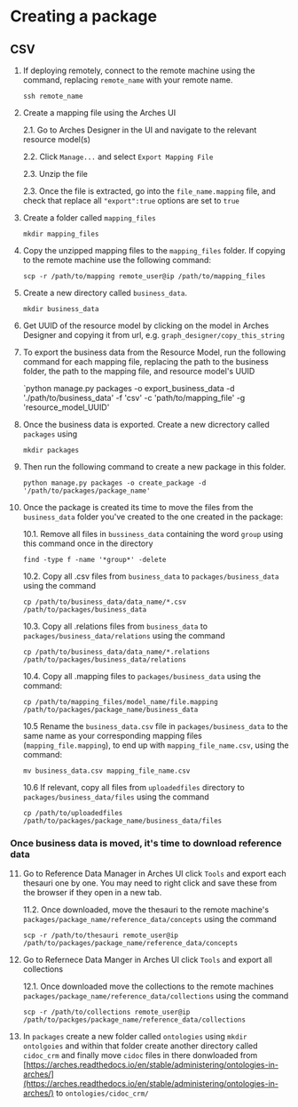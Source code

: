 # Creating a package

## CSV
1. If deploying remotely, connect to the remote machine using the command, replacing `remote_name` with your remote name. 

    `ssh remote_name`

2. Create a mapping file using the Arches UI

    2.1. Go to Arches Designer in the UI and navigate to the relevant resource model(s)

    2.2. Click `Manage...` and select `Export Mapping File` 

    2.3. Unzip the file

    2.3. Once the file is extracted, go into the `file_name.mapping` file, and check that replace all `"export":true` options are set to `true`

3. Create a folder called `mapping_files` 

    `mkdir mapping_files` 

4. Copy the unzipped mapping files to the `mapping_files` folder. If copying to the remote machine use the following command:

    `scp -r /path/to/mapping remote_user@ip /path/to/mapping_files`

5. Create a new directory called `business_data`. 

    `mkdir business_data`

6. Get UUID of the resource model by clicking on the model in Arches Designer and copying it from url, e.g. `graph_designer/copy_this_string`

7. To export the business data from the Resource Model, run the following command for each mapping file, replacing the path to the business folder, the path to the mapping file, and resource model's UUID

    `python manage.py packages -o export_business_data -d './path/to/business_data' -f 'csv' -c 'path/to/mapping_file' -g 'resource_model_UUID'

8. Once the business data is exported. Create a new dicrectory called `packages` using 

    `mkdir packages`

9. Then run the following command to create a new package in this folder. 

    `python manage.py packages -o create_package -d '/path/to/packages/package_name'`

10. Once the package is created its time to move the files from the `business_data` folder you've created to the one created in the package:

    10.1. Remove all files in `bussiness_data` containing the word `group` using this command once in the directory

    ```
    find -type f -name '*group*' -delete
    ```

    10.2. Copy  all .csv files from `business_data` to `packages/business_data` using the command 

    ```
    cp /path/to/business_data/data_name/*.csv /path/to/packages/business_data
    ```

    10.3. Copy all .relations files from `business_data` to `packages/business_data/relations` using the command

    ```
    cp /path/to/business_data/data_name/*.relations /path/to/packages/business_data/relations
    ```

    10.4. Copy all .mapping files to `packages/business_data` using the command:

    ```
    cp /path/to/mapping_files/model_name/file.mapping /path/to/packages/package_name/business_data
    ```

    10.5 Rename the `business_data.csv` file in `packages/business_data` to the same name as your corresponding mapping files (`mapping_file.mapping`), to end up with `mapping_file_name.csv`, using the command:

    ```
    mv business_data.csv mapping_file_name.csv 
    ``` 
    
    10.6 If relevant, copy all files from `uploadedfiles` directory to `packages/business_data/files` using the command
    
    ```
    cp /path/to/uploadedfiles /path/to/packages/package_name/business_data/files
    ```

### Once business data is moved, it's time to download reference data

11. Go to Reference Data Manager in Arches UI click  `Tools` and export each thesauri one by one. You may need to right click and save these from the browser if they open in a new tab. 

    11.2. Once downloaded, move the thesauri to the remote machine's `packages/package_name/reference_data/concepts` using the command

    ```
    scp -r /path/to/thesauri remote_user@ip /path/to/packages/package_name/reference_data/concepts
    ```

12. Go to Refernece Data Manger in Arches UI click `Tools` and export all collections

    12.1. Once downloaded move the collections to the remote machines `packages/package_name/reference_data/collections` using the command

    ```
    scp -r /path/to/collections remote_user@ip /path/to/packges/package_name/reference_data/collections
    ```

13. In `packages` create a new folder called `ontologies` using `mkdir ontolgoies` and within that folder create another directory called `cidoc_crm` and finally move `cidoc` files in there donwloaded from [https://arches.readthedocs.io/en/stable/administering/ontologies-in-arches/](https://arches.readthedocs.io/en/stable/administering/ontologies-in-arches/)
to `ontologies/cidoc_crm/`
